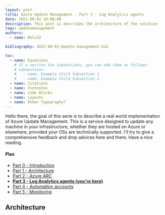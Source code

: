 ```yaml
---
layout: post
title: Azure Update Management - Part 3 - Log Analytics agents
date: 2021-08-02 10:00:00
description: This post is describes the architecture of the solution
tags: updatemanagement
authors:
  - name: Molx32

bibliography: 2022-08-01-Update-management.bib

toc:
  - name: Equations
    # if a section has subsections, you can add them as follows:
    # subsections:
    #   - name: Example Child Subsection 1
    #   - name: Example Child Subsection 2
  - name: Citations
  - name: Footnotes
  - name: Code Blocks
  - name: Layouts
  - name: Other Typography?
---
```

Hello there, the goal of this serie is to describe a real world implementation of Azure Update Management. This is a service designed to update any machine in your infrastructure, whether they are hosted on Azure or elsewhere, provided your OSs are technically supported. I'll try to give a comprehensive feedback and drop advices here and there. Have a nice reading.

#### Plan
- [Part 0 - Introduction](/blog/2021/Update-management-00/)
- [Part 1 - Architecture](/blog/2021/Update-management-01/)
- [Part 2 - Azure ARC](/blog/2021/Update-management-02/)
- <b>[Part 3 - Log Analytics agents (you're here)](/blog/2021/Update-management-03/)</b>
- [Part 4 - Automation accounts](/blog/2021/Update-management-04/)
- [Part 5 - Monitoring](/blog/2021/Update-management-05/)

## Architecture

